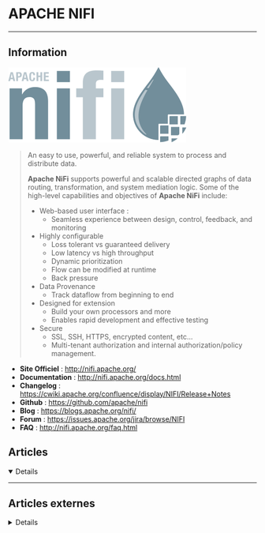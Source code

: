 # APACHE NIFI
---

## <i class="fa-solid fa-hashtag"></i> Information

![Logo](../../_media/apps/apache_nifi/apache_nifi_logo.svg ':size=250 :no-zoom')


> <i class="fa-solid fa-quote-left"></i> An easy to use, powerful, and reliable system to process and distribute data.
>
> **Apache NiFi** supports powerful and scalable directed graphs of data routing, transformation, and system mediation logic. Some of the high-level capabilities and objectives of **Apache NiFi** include:
>
> - Web-based user interface : 
>   - Seamless experience between design, control, feedback, and monitoring
> - Highly configurable
>   - Loss tolerant vs guaranteed delivery
>   - Low latency vs high throughput
>   - Dynamic prioritization
>   - Flow can be modified at runtime
>   - Back pressure
> - Data Provenance
>   - Track dataflow from beginning to end
> - Designed for extension
>   - Build your own processors and more
>   - Enables rapid development and effective testing
> - Secure
>   - SSL, SSH, HTTPS, encrypted content, etc...
>   - Multi-tenant authorization and internal authorization/policy management. <i class="fa-solid fa-quote-left fa-rotate-180"></i>

- <i class="fa-solid fa-globe"></i> **Site Officiel** : http://nifi.apache.org/
- <i class="fa-solid fa-book"></i> **Documentation** : http://nifi.apache.org/docs.html
- <i class="fa-solid fa-file-circle-question"></i> **Changelog** : https://cwiki.apache.org/confluence/display/NIFI/Release+Notes
- <i class="fa-brands fa-github"></i> **Github** : https://github.com/apache/nifi
- <i class="fab fa-blogger-b"></i> **Blog** : https://blogs.apache.org/nifi/
- <i class="fas fa-comments"></i> **Forum** : https://issues.apache.org/jira/browse/NIFI
- <i class="far fa-question-circle"></i> **FAQ** : http://nifi.apache.org/faq.html

## <i class="fa-regular fa-newspaper"></i> Articles

<details open>

</details>

---

## <i class="fa-solid fa-glasses"></i> Articles externes

<details>

- [Apache NiFi Processor for Apache MXNet SSD: Single Shot MultiBox Object Detector](https://dzone.com/articles/apache-nifi-processor-for-apache-mxnet-ssd-single) 
- [DevOps for Apache NiFi 1.7 and More](https://dzone.com/articles/devops-for-apache-nifi-17-and-more)
- [How to Install Apache Nifi in Ubuntu Linux](https://www.tecmint.com/install-apache-nifi-in-ubuntu/)
- [Reading SUDO Logs With Apache NiFi](https://dzone.com/articles/reading-sudo-logs-with-apache-nifi)
- [Real-Time Stock Processing With Apache NiFi and Apache Kafka, Part 1](https://dzone.com/articles/real-time-stock-processing-with-apache-nifi-and-ap)
- [Setting Apache Nifi on Docker Containers](https://dzone.com/articles/setting-apache-nifi-on-docker-containers)
- [Using Cloudera Data Science Workbench With Apache NiFi](https://dzone.com/articles/using-cloudera-data-science-workbench-with-apache)

</details>
